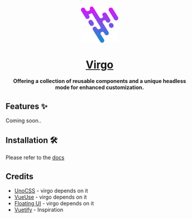 <p align="center">
  <img src="./docs/public/logo.svg" style="width:100px;" />
</p>
<h1 align="center">
  <a href="https://virgoui.dev/" target="_blank" align="center">
    Virgo
  </a>
</h1>
<p align="center"><b>Offering a collection of reusable components and a unique headless mode for enhanced customization.</b></p>

## Features ✨
Coming soon..
## Installation 🛠️

Please refer to the [docs](https://virgoui.dev/guide/getting-started/installation.html)

## Credits

- [UnoCSS](https://github.com/unocss/unocss) - virgo depends on it
- [VueUse](https://github.com/vueuse/vueuse) - virgo depends on it
- [Floating UI](https://github.com/floating-ui/floating-ui) - virgo depends on it
- [Vuetify](https://github.com/vuetifyjs/vuetify) - Inspiration
